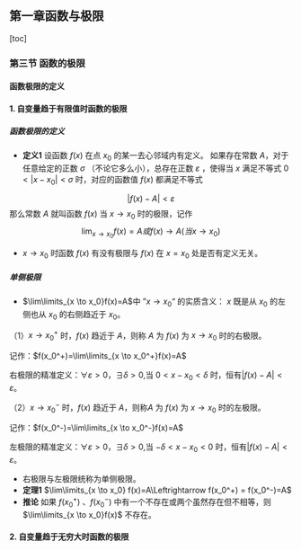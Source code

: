## 第一章函数与极限

[toc]



### 第三节 函数的极限

#### 函数极限的定义

#### 1. 自变量趋于有限值时函数的极限

##### 函数极限的定义

*	**定义1** 设函数 $f(x)$ 在点 $x_0$ 的某一去心邻域内有定义。 如果存在常数 $A$，对于任意给定的正数 $\sigma$ （不论它多么小），总存在正数 $\varepsilon$ ，使得当 $x$ 满足不等式 $0<|x-x_0|<\sigma$ 时，对应的函数值 $f(x)$ 都满足不等式

$$
|f(x)-A|<\varepsilon
$$
那么常数 $A$ 就叫函数 $f(x)$ 当 $x \to x_0$ 时的极限，记作
$$
{\lim_{x \to x_0}}f(x) = A 或 f(x) \to A (当 x \to x_0) 
$$

* $x\to x_0$ 时函数 $f(x)$ 有没有极限与 $f(x)$ 在 $x=x_0$ 处是否有定义无关。

##### 单侧极限

* $\lim\limits_{x \to x_0}f(x)=A$中 ”$x \to x_0$“ 的实质含义： $x$ 既是从 $x_0$ 的左侧也从 $x_0$ 的右侧趋近于 $x_0$。

（1）$x \to x_0^+$ 时，$f(x)$ 趋近于 $A$，则称 $A$ 为 $f(x)$ 为 $x \to x_0$ 时的右极限。

   记作：$f(x_0^+)=\lim\limits_{x \to x_0^+}f(x)=A$ 

   右极限的精准定义：$\forall\varepsilon>0$，$\exists\delta>0$,当 $0<x-x_0<\delta$ 时，恒有$|f(x)-A|<\varepsilon$。

（2）$x \to x_0^-$ 时，$f(x)$ 趋近于 $A$，则称$A$ 为 $f(x)$ 为 $x \to x_0$ 时的左极限。

   记作：$f(x_0^-)=\lim\limits_{x \to x_0^-}f(x)=A$ 

   左极限的精准定义：$\forall\varepsilon>0$，$\exists\delta>0$,当 $-\delta<x-x_0<0$ 时，恒有$|f(x)-A|<\varepsilon$。

*	右极限与左极限统称为单侧极限。
*	**定理1** $\lim\limits_{x \to x_0} f(x)=A\Leftrightarrow f(x_0^+) = f(x_0^-)=A$ 
*	**推论** 如果 $f(x_0^+)$ 、$f(x_0^-)$ 中有一个不存在或两个虽然存在但不相等，则 $\lim\limits_{x \to x_0}f(x)$ 不存在。

#### 2. 自变量趋于无穷大时函数的极限

